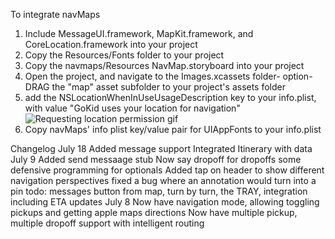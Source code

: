 To integrate navMaps
1) Include MessageUI.framework, MapKit.framework, and CoreLocation.framework into your project
2) Copy the Resources/Fonts folder to your project
3) Copy the navmaps/Resources NavMap.storyboard into your project
4) Open the project, and navigate to the Images.xcassets folder- option-DRAG the "map" asset subfolder to your project's assets folder
5) add the NSLocationWhenInUseUsageDescription key to your info.plist, with value "GoKid uses your location for navigation"
![Requesting location permission gif](http://i.imgur.com/lTThTzk.gif)
6) Copy navMaps' info plist key/value pair for UIAppFonts to your info.plist

Changelog
July 18
Added message support
Integrated Itinerary with data
July 9
Added send messaage stub
Now say dropoff for dropoffs
some defensive programming for optionals
Added tap on header to show different navigation perspectives
fixed a bug where an annotation would turn into a pin
todo: messages button from map, turn by turn, the TRAY, integration including ETA updates
July 8
Now have navigation mode, allowing toggling pickups and getting apple maps directions
Now have multiple pickup, multiple dropoff support with intelligent routing
